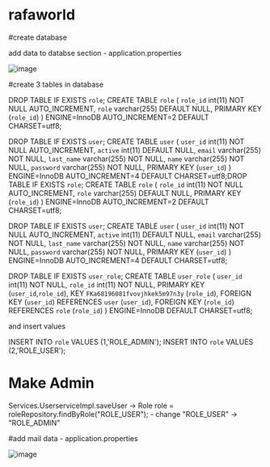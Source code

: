 # rafaworld

#create database

add data to databse section - application.properties

![image](https://user-images.githubusercontent.com/30048214/50859431-a58b4980-1393-11e9-8751-4125e07fd5fa.png)


#create 3 tables in database

DROP TABLE IF EXISTS `role`; CREATE TABLE `role` ( `role_id` int(11) NOT NULL AUTO_INCREMENT, `role` varchar(255) DEFAULT NULL, PRIMARY KEY (`role_id`) ) ENGINE=InnoDB AUTO_INCREMENT=2 DEFAULT CHARSET=utf8;

DROP TABLE IF EXISTS `user`; CREATE TABLE `user` ( `user_id` int(11) NOT NULL AUTO_INCREMENT, `active` int(11) DEFAULT NULL, `email` varchar(255) NOT NULL, `last_name` varchar(255) NOT NULL, `name` varchar(255) NOT NULL, `password` varchar(255) NOT NULL, PRIMARY KEY (`user_id`) ) ENGINE=InnoDB AUTO_INCREMENT=4 DEFAULT CHARSET=utf8;DROP TABLE IF EXISTS `role`; CREATE TABLE `role` ( `role_id` int(11) NOT NULL AUTO_INCREMENT, `role` varchar(255) DEFAULT NULL, PRIMARY KEY (`role_id`) ) ENGINE=InnoDB AUTO_INCREMENT=2 DEFAULT CHARSET=utf8;

DROP TABLE IF EXISTS `user`; CREATE TABLE `user` ( `user_id` int(11) NOT NULL AUTO_INCREMENT, `active` int(11) DEFAULT NULL, `email` varchar(255) NOT NULL, `last_name` varchar(255) NOT NULL, `name` varchar(255) NOT NULL, `password` varchar(255) NOT NULL, PRIMARY KEY (`user_id`) ) ENGINE=InnoDB AUTO_INCREMENT=4 DEFAULT CHARSET=utf8;

DROP TABLE IF EXISTS `user_role`; CREATE TABLE `user_role` ( `user_id` int(11) NOT NULL, `role_id` int(11) NOT NULL, PRIMARY KEY (`user_id`,`role_id`), KEY `FKa68196081fvovjhkek5m97n3y` (`role_id`), FOREIGN KEY (`user_id`) REFERENCES `user` (`user_id`), FOREIGN KEY (`role_id`) REFERENCES `role` (`role_id`) ) ENGINE=InnoDB DEFAULT CHARSET=utf8;

and insert values

 INSERT INTO `role` VALUES (1,'ROLE_ADMIN'); INSERT INTO `role` VALUES (2,'ROLE_USER');
 
 # Make Admin
 
 Services.UserserviceImpl.saveUser -> 
 Role role = roleRepository.findByRole("ROLE_USER"); - change "ROLE_USER" -> "ROLE_ADMIN"
  
 #add mail data - application.properties
 
 ![image](https://user-images.githubusercontent.com/30048214/50859541-eedb9900-1393-11e9-890a-dd12edc572e2.png)

